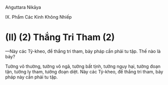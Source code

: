 Aṅguttara Nikāya

IX. Phẩm Các Kinh Không Nhiếp

# (II) (2) Thắng Tri Tham (2)

—Này các Tỷ-kheo, để thắng tri tham, bảy pháp cần phải tu tập. Thế nào là bảy?

Tưởng vô thường, tưởng vô ngã, tưởng bất tịnh, tưởng nguy hại, tưởng đoạn tận, tưởng ly tham, tưởng đoạn diệt. Này các Tỷ-kheo, để thắng tri tham, bảy pháp này cần phải tu tập.

